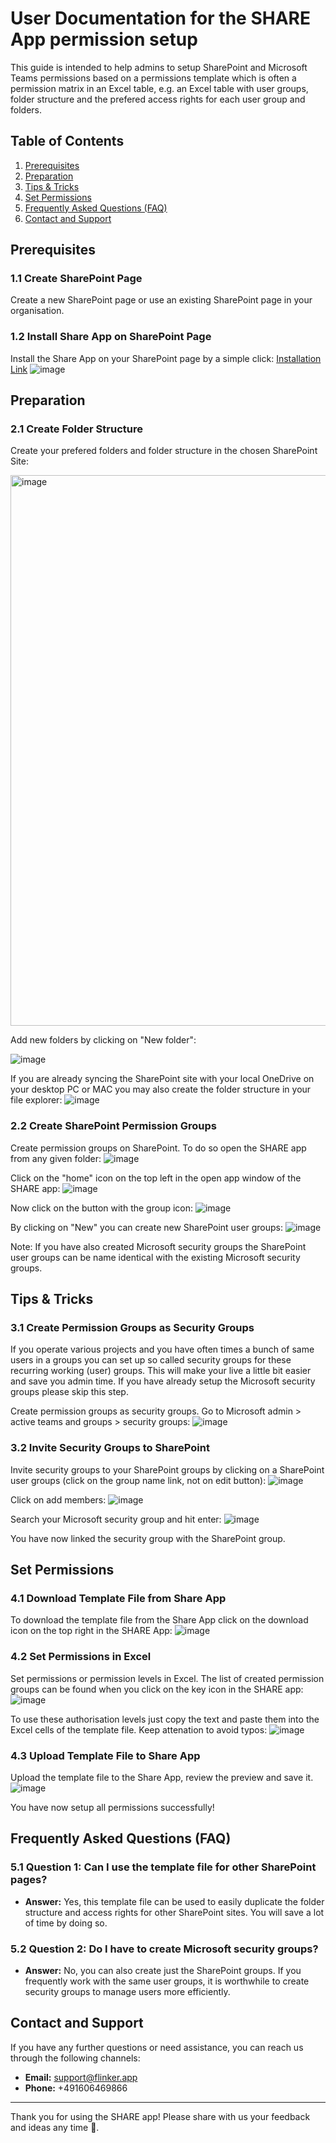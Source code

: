 # User Documentation for the SHARE App permission setup

This guide is intended to help admins to setup SharePoint and Microsoft Teams permissions based on a permissions template which is often a permission matrix in an Excel table, e.g. an Excel table with user groups, folder structure and the prefered access rights for each user group and folders.

## Table of Contents

1. [Prerequisites](#prerequisites)
2. [Preparation](#preparation)
3. [Tips & Tricks](#tips--tricks)
4. [Set Permissions](#set-permissions)
5. [Frequently Asked Questions (FAQ)](#frequently-asked-questions-faq)
6. [Contact and Support](#contact-and-support)

## Prerequisites

### 1.1 Create SharePoint Page

Create a new SharePoint page or use an existing SharePoint page in your organisation.

### 1.2 Install Share App on SharePoint Page

Install the Share App on your SharePoint page by a simple click: [Installation Link](https://appsource.microsoft.com/de-de/product/office/WA200007197?tab=Overview)
![image](https://github.com/user-attachments/assets/0c30c927-ff41-489f-9264-a6a458dd5550)

## Preparation

### 2.1 Create Folder Structure

Create your prefered folders and folder structure in the chosen SharePoint Site:

<img width="881" alt="image" src="https://github.com/user-attachments/assets/d51ba888-0be3-4e0d-a303-3b0392584635">

Add new folders by clicking on "New folder":

![image](https://github.com/user-attachments/assets/8528c56e-285f-4492-872f-a9d62269f392)

If you are already syncing the SharePoint site with your local OneDrive on your desktop PC or MAC you may also create the folder structure in your file explorer:
![image](https://github.com/user-attachments/assets/2dd15c8a-8b15-4e5d-a089-cb3183cc2cb4)


### 2.2 Create SharePoint Permission Groups

Create permission groups on SharePoint.
To do so open the SHARE app from any given folder:
![image](https://github.com/user-attachments/assets/7e99ad80-ca90-4407-8e9f-64ba30eea6fa)

Click on the "home" icon on the top left in the open app window of the SHARE app:
![image](https://github.com/user-attachments/assets/31af060a-e1cc-493a-bc4a-ad61c0c8fd0c)

Now click on the button with the group icon:
![image](https://github.com/user-attachments/assets/41fd9910-5df0-476a-9ff5-cc06ac131346)

By clicking on "New" you can create new SharePoint user groups:
![image](https://github.com/user-attachments/assets/04d4bc25-c090-4913-8607-45e795d503b5)

Note: If you have also created Microsoft security groups the SharePoint user groups can be name identical with the existing Microsoft security groups.

## Tips & Tricks

### 3.1 Create Permission Groups as Security Groups

If you operate various projects and you have often times a bunch of same users in a groups you can set up so called security groups for these recurring working (user) groups. This will make your live a little bit easier and save you admin time. If you have already setup the Microsoft security groups please skip this step.

Create permission groups as security groups.
Go to Microsoft admin > active teams and groups > security groups:
![image](https://github.com/user-attachments/assets/cc80bc49-e76e-4264-9549-72fb669bf647)


### 3.2 Invite Security Groups to SharePoint

Invite security groups to your SharePoint groups by clicking on a SharePoint user groups (click on the group name link, not on edit button):
![image](https://github.com/user-attachments/assets/f5ce8710-a892-408d-b605-5beaee6587cd)

Click on add members:
![image](https://github.com/user-attachments/assets/d4de3c8e-cbd2-40b4-83f0-33306a34e51d)

Search your Microsoft security group and hit enter:
![image](https://github.com/user-attachments/assets/abec71c2-08bb-46a5-bb2e-d9886ac0335a)

You have now linked the security group with the SharePoint group.

## Set Permissions

### 4.1 Download Template File from Share App

To download the template file from the Share App click on the download icon on the top right in the SHARE App:
![image](https://github.com/user-attachments/assets/b433c774-92d8-4a14-840f-2a78c95cf3fe)


### 4.2 Set Permissions in Excel

Set permissions or permission levels in Excel. 
The list of created permission groups can be found when you click on the key icon in the SHARE app:
![image](https://github.com/user-attachments/assets/a46e6ce8-ed76-4556-ab01-ac5f12347f43)


To use these authorisation levels just copy the text and paste them into the Excel cells of the template file. Keep attenation to avoid typos:
![image](https://github.com/user-attachments/assets/8a311695-6445-4961-ac6d-562c873bcb64)


### 4.3 Upload Template File to Share App

Upload the template file to the Share App, review the preview and save it.
![image](https://github.com/user-attachments/assets/41cfc6e7-7ccf-4630-922b-ab307e013241)

You have now setup all permissions successfully!

## Frequently Asked Questions (FAQ)

### 5.1 Question 1: Can I use the template file for other SharePoint pages?

- **Answer:** Yes, this template file can be used to easily duplicate the folder structure and access rights for other SharePoint sites. You will save a lot of time by doing so.

### 5.2 Question 2: Do I have to create Microsoft security groups?

- **Answer:** No, you can also create just the SharePoint groups. If you frequently work with the same user groups, it is worthwhile to create security groups to manage users more efficiently.

## Contact and Support

If you have any further questions or need assistance, you can reach us through the following channels:

- **Email:** support@flinker.app
- **Phone:** +491606469866

---

Thank you for using the SHARE app! Please share with us your feedback and ideas any time 🙏.
